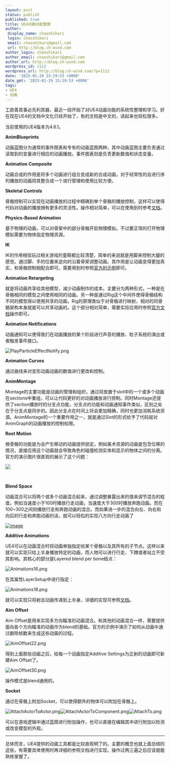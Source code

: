 ```yaml
---
layout: post
status: publish
published: true
title: UE4动画功能整理
author:
 display_name: chaoshikari
 login: chaoshikari
 email: chaoshikari@gmail.com
 url: http://blog.ch-wind.com
author_login: chaoshikari
author_email: chaoshikari@gmail.com
author_url: http://blog.ch-wind.com
wordpress_id: 1112
wordpress_url: http://blog.ch-wind.com/?p=1112
date: '2015-01-29 23:29:53 +0000'
date_gmt: '2015-01-29 15:29:53 +0000'
tags:
- UE4
- 动画
---
```

工欲善其事必先利其器，最近一段开始了对UE4动画功能的系统性整理和学习。好在现在UE4的文档中文化已经开始了，有的文档是中文的，读起来也轻松很多。


当前使用的UE4版本为4.6.1。


**AnimBlueprints**


动画蓝图分为通常的事件图表和专有的动画蓝图两种，其中动画蓝图主要负责通过读取到的变量进行相应的动画播放。事件图表则是负责更新数值和状态变量。


**Animation Composite**


动画合成的作用是将多个动画进行组合变成新的合成动画，对于经常性的会进行序列播放的动画将其整合成一个进行管理和使用比较方便。


**Skeletal Controls**


骨骼控制可以实现在动画播放的过程中精确到单个骨骼的播放控制，这样可以使得代码对动画的播放拥有更多的灵活性。操作相对简单，可以在使用到时参考[文档](https://docs.unrealengine.com/latest/CHN/Engine/Animation/NodeReference/SkeletalControls/index.html)。


**Physics-Based Animation**


基于物理的动画，可以对骨架中的部分骨骼开启物理模拟。不过要正常的打开物理模拟需要为物体指定物理资源。


**IK**


IK的作用相信玩过相关游戏的童鞋都比较清楚，简单的来说就是用脚来控制大腿的感觉。通过脚、手的位置来逆向的沿着骨架调整动画。其作用是让动画变得更加真实，和骨骼控制相配合即可。需要用到时参照[官方的示例](https://docs.unrealengine.com/latest/CHN/Engine/Animation/IKSetups/index.html)即可。


**Animation Retargeting**


就是将动画共享给其他模型，减少动画制作的成本。主要分为两种形式，一种是在骨骼相同的模型之间使用相同的动画。另一种是通过Rig这个中间件使得骨骼结构不同的模型得以使用共享的动画。Rig的原理类似于对骨骼进行映射，相对的同骨骼架构本身就是可以共享动画的。这个部分相对简单，需要实际应用时参照[官方文档](https://docs.unrealengine.com/latest/INT/Engine/Animation/AnimHowTo/Retargeting/index.html)操作即可。


**Animation Notifications**


动画通知可以使得我们在动画播放的某个阶段进行声音的播放、粒子系统的演出或者触发事件接口。


![PlayParticleEffectNotify.png](http://docs.unrealengine.com/latest/images/Engine/Animation/Sequences/Notifies/PlayParticleEffectNotify.jpg)


**Animation Curves**


通过曲线来对变形动画动画的数值进行更改和控制。


**AnimMontage**


Montage的主要功能是动画的管理和组织，通过将放置于slot中的一个或多个动画在sections中重组，可以让代码更好的对动画播放进行控制。同时Montage还提供了section播放时的分支点功能，分支点的功能和动画通知事件类似，区别之处在于分支点是同步的。因此分支点在时间上将会更加精确，同时也更加消耗系统资源。AnimMontage的一个重要作用之一，就是通过Slot的形式给予了代码层对AnimGraph的动画播放的控制权限。


**Root Motion**


根骨骼的功能是为会产生移动的动画提供锁定。例如美术资源的动画是包含位移的情况，直接应用这个动画就会导致角色的碰撞检测实体和显示的物体之间的分离。官方的演示图片很直观的展示了这个问题：


![](http://docs.unrealengine.com/latest/images/Engine/Animation/RootMotion/HammerSlam_NoRootMotion_Wall.gif)


 


**Blend Space**


动画混合可以将两个或多个动画混合起来，通过调整暴露出来的值来调节混合的程度。例如当速度小于100时播放行走动画，当速度大于300时播放奔跑动画。而在100~300之间则播放行走和奔跑动画的混合。而如果进一步的混合向左、向右和向后的行走和奔跑动画的话，就可以轻松的实现八方向行走动画了


[![image](https://blog.ch-wind.com/wp-content/uploads/2015/01/image_thumb.png "image")](https://blog.ch-wind.com/wp-content/uploads/2015/01/image.png)


**Additive Animations**


UE4可以在动画混合时将动画单独指定给某个骨骼以及其所有的子节点。这样以来就可以实现只给上半身播放特定的动画，而人物可以进行行走、下蹲或者站立不受其影响。其核心的部分是Layered blend per bone结点：


![Animations16.png](http://docs.unrealengine.com/latest/images/Engine/Animation/AnimHowTo/AdditiveAnimations/Animations16.jpg)


在其属性LayerSetup中进行指定：


![Animations18.png](http://docs.unrealengine.com/latest/images/Engine/Animation/AnimHowTo/AdditiveAnimations/Animations18.jpg)


就可以实现只将射击动画传递到上半身。详细的实现可参照[文档](https://docs.unrealengine.com/latest/INT/Engine/Animation/AnimHowTo/AdditiveAnimations/index.html)。


**Aim Offset**


Aim Offset是用来实现多方向瞄准的动画混合。和其他的动画混合一样，需要提供面向各个方向瞄准的动画作为blend的基础。官方的示例中演示了如何从动画中通过删除帧数来生成这些动画的过程。


![AimOffset22.png](http://docs.unrealengine.com/latest/images/Engine/Animation/AnimHowTo/AimOffset/AimOffset22.jpg)


得到上面那些动画之后，给每一个动画指定Additive Settings为正射的动画即可新建Aim Offset了。


![AimOffset30.png](http://docs.unrealengine.com/latest/images/Engine/Animation/AnimHowTo/AimOffset/AimOffset30.jpg)


操作模式是blend通用的。


**Socket**


通过在骨骼上附加Socket，可以使得额外的物体可以附加在骨骼上。


![AttachActorToActor.png](http://docs.unrealengine.com/latest/images/Engine/Content/Types/SkeletalMeshes/Sockets/AttachActorToActor.jpg)![AttachActorToComponent.png](http://docs.unrealengine.com/latest/images/Engine/Content/Types/SkeletalMeshes/Sockets/AttachActorToComponent.jpg)![AttachTo.png](http://docs.unrealengine.com/latest/images/Engine/Content/Types/SkeletalMeshes/Sockets/AttachTo.jpg)


可以在游戏逻辑中通过蓝图进行附加操作，也可以直接在编辑其中进行附加以检测或改变模型的外观。


---------------------


总体而言，UE4提供的动画工具都是比较直观明了的。主要的概念也就上面总结的这些，有需要具体使用时再详细的参照文档进行实现。操作过两三遍之后应该就能熟练掌握了。


